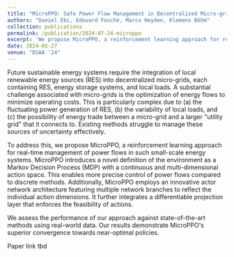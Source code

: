 ```yaml
---
title: "MicroPPO: Safe Power Flow Management in Decentralized Micro-grid with Proximal Policy Optimization"
authors: "Daniel Ebi, Edouard Fouché, Marco Heyden, Klemens Böhm"
collection: publications
permalink: /publication/2024-07-24-microppo
excerpt: 'We propose MicroPPO, a reinforcement learning approach for real-time management of power flows in small-scale energy systems.'
date: 2024-05-27
venue: "DSAA '24"
---
```

Future sustainable energy systems require the integration of local renewable energy sources (RES) into decentralized micro-grids, each containing RES, energy storage systems, and local loads.
A substantial challenge associated with micro-grids is the optimization
of energy flows to minimize operating costs.
This is particularly complex due to (a) the fluctuating power generation of RES, (b) the variability of local loads, and (c) the possibility of energy trade between a micro-grid and a larger "utility grid" that it connects to. Existing methods struggle to manage these sources of uncertainty effectively.

To address this, we propose MicroPPO, a reinforcement learning approach for real-time management of power flows in such small-scale energy systems. MicroPPO introduces a novel definition of the environment as a Markov Decision Process (MDP) with a continuous and multi-dimensional action space. This enables more precise control of power flows compared to discrete methods. Additionally, MicroPPO employs an innovative actor network architecture featuring multiple network branches to reflect the individual action dimensions.
It further integrates a differentiable projection layer that enforces the feasibility of actions.

We assess the performance of our approach against state-of-the-art methods using real-world data. Our results demonstrate MicroPPO's superior convergence towards near-optimal policies.

<a class="btn" style="text-decoration: none;" href="#" rel="permalink">Paper link tbd</a>